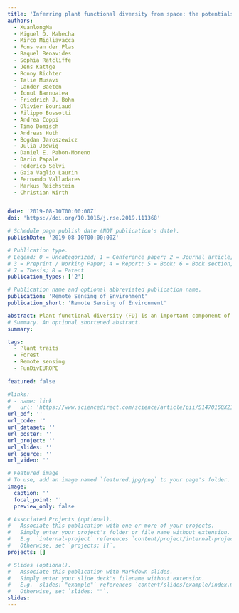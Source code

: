 ```yaml
---
title: 'Inferring plant functional diversity from space: the potentials of Sentinel-2'
authors:
  - XuanlongMa
  - Miguel D. Mahecha
  - Mirco Migliavacca
  - Fons van der Plas
  - Raquel Benavides
  - Sophia Ratcliffe
  - Jens Kattge
  - Ronny Richter
  - Talie Musavi
  - Lander Baeten
  - Ionut Barnoaiea
  - Friedrich J. Bohn
  - Olivier Bouriaud
  - Filippo Bussotti
  - Andrea Coppi
  - Timo Domisch
  - Andreas Huth
  - Bogdan Jaroszewicz
  - Julia Joswig
  - Daniel E. Pabon-Moreno
  - Dario Papale
  - Federico Selvi
  - Gaia Vaglio Laurin
  - Fernando Valladares
  - Markus Reichstein
  - Christian Wirth


date: '2019-08-10T00:00:00Z'
doi: 'https://doi.org/10.1016/j.rse.2019.111368'

# Schedule page publish date (NOT publication's date).
publishDate: '2019-08-10T00:00:00Z'

# Publication type.
# Legend: 0 = Uncategorized; 1 = Conference paper; 2 = Journal article;
# 3 = Preprint / Working Paper; 4 = Report; 5 = Book; 6 = Book section;
# 7 = Thesis; 8 = Patent
publication_types: ['2']

# Publication name and optional abbreviated publication name.
publication: 'Remote Sensing of Environment'
publication_short: 'Remote Sensing of Environment'

abstract: Plant functional diversity (FD) is an important component of biodiversity that characterizes the variability of functional traits within a community, landscape, or even large spatial scales. It can influence ecosystem processes and stability. Hence, it is important to understand how and why FD varies within and between ecosystems, along resources availability gradients and climate gradients, and across vegetation successional stages. Usually, FD is assessed through labor-intensive field measurements, while assessing FD from space may provide a way to monitor global FD changes in a consistent, time and resource efficient way. The potential of operational satellites for inferring FD, however, remains to be demonstrated. Here we studied the relationships between FD and spectral reflectance measurements taken by ESA's Sentinel-2 satellite over 117 field plots located in 6 European countries, with 46 plots having in-situ sampled leaf traits and the other 71 using traits from the TRY database. These field plots represent major European forest types, from boreal forests in Finland to Mediterranean mixed forests in Spain. Based on in-situ data collected in 2013 we computed functional dispersion (FDis), a measure of FD, using foliar and whole-plant traits of known ecological significance. These included five foliar traits:leaf nitrogen concentration (N%), leaf carbon concentration (%C), specific leaf area (SLA), leaf dry matter content (LDMC), leaf area (LA). In addition they included three whole-plant traits:tree height (H), crown cross-sectional area (CCSA), and diameter-at-breast-height (DBH). We applied partial least squares regression using Sentinel-2 surface reflectance measured in 2015 as predictive variables to model in-situ FDis measurements. We predicted, in cross-validation, 55% of the variation in the observed FDis. We also showed that the red-edge, near infrared and shortwave infrared regions of Sentinel-2 are more important than the visible region for predicting FDis. An initial 30-m resolution mapping of FDis revealed large local FDis variation within each forest type. The novelty of this study is the effective integration of spaceborne and in-situ measurements at a continental scale, and hence represents a key step towards achieving rapid global biodiversity monitoring schemes.
# Summary. An optional shortened abstract.
summary: 

tags:
  - Plant traits
  - Forest
  - Remote sensing
  - FunDivEUROPE
  
featured: false

#links:
# - name: link
#   url: 'https://www.sciencedirect.com/science/article/pii/S1470160X21006658'
url_pdf: ''
url_code: ''
url_dataset: ''
url_poster: ''
url_project: ''
url_slides: ''
url_source: ''
url_video: ''

# Featured image
# To use, add an image named `featured.jpg/png` to your page's folder.
image:
  caption: ''
  focal_point: ''
  preview_only: false

# Associated Projects (optional).
#   Associate this publication with one or more of your projects.
#   Simply enter your project's folder or file name without extension.
#   E.g. `internal-project` references `content/project/internal-project/index.md`.
#   Otherwise, set `projects: []`.
projects: []

# Slides (optional).
#   Associate this publication with Markdown slides.
#   Simply enter your slide deck's filename without extension.
#   E.g. `slides: "example"` references `content/slides/example/index.md`.
#   Otherwise, set `slides: ""`.
slides:
---
```


